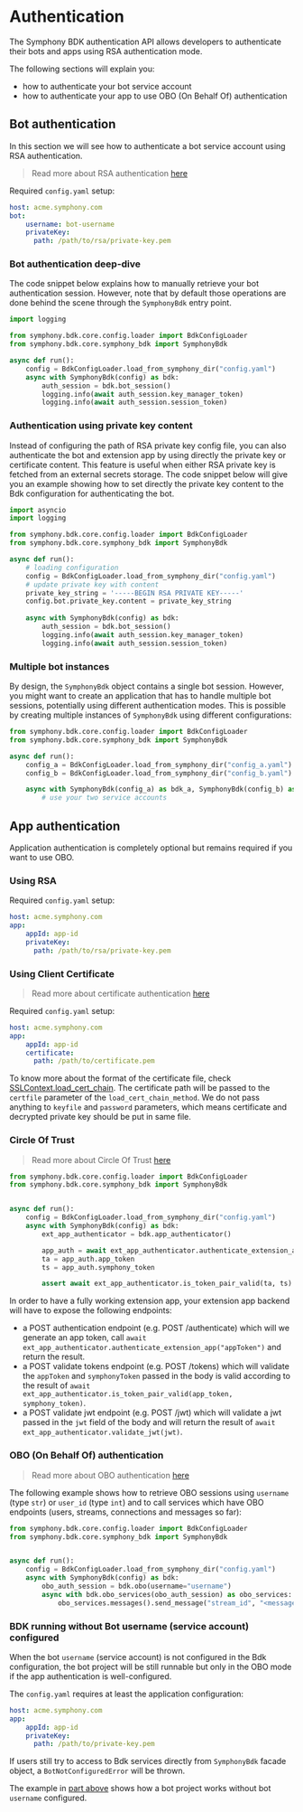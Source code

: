 # Authentication
The Symphony BDK authentication API allows developers to authenticate their bots and apps using RSA authentication mode.

The following sections will explain you:
- how to authenticate your bot service account
- how to authenticate your app to use OBO (On Behalf Of) authentication

## Bot authentication
In this section we will see how to authenticate a bot service account using RSA authentication.

> Read more about RSA authentication [here](https://developers.symphony.com/symphony-developer/docs/rsa-bot-authentication-workflow)

Required `config.yaml` setup:
```yaml
host: acme.symphony.com
bot:
    username: bot-username
    privateKey:
      path: /path/to/rsa/private-key.pem
```

### Bot authentication deep-dive
The code snippet below explains how to manually retrieve your bot authentication session. However, note that by default
those operations are done behind the scene through the `SymphonyBdk` entry point.

```python
import logging

from symphony.bdk.core.config.loader import BdkConfigLoader
from symphony.bdk.core.symphony_bdk import SymphonyBdk

async def run():
    config = BdkConfigLoader.load_from_symphony_dir("config.yaml")
    async with SymphonyBdk(config) as bdk:
        auth_session = bdk.bot_session()
        logging.info(await auth_session.key_manager_token)
        logging.info(await auth_session.session_token)
```

### Authentication using private key content
Instead of configuring the path of RSA private key config file, you can also authenticate the bot 
and extension app by using directly the private key or certificate content. This feature is useful when either 
RSA private key is fetched from an external secrets storage. The code snippet below will give you 
an example showing how to set directly the private key content to the Bdk configuration for authenticating the bot.
````python
import asyncio
import logging

from symphony.bdk.core.config.loader import BdkConfigLoader
from symphony.bdk.core.symphony_bdk import SymphonyBdk

async def run():
    # loading configuration
    config = BdkConfigLoader.load_from_symphony_dir("config.yaml")
    # update private key with content
    private_key_string = '-----BEGIN RSA PRIVATE KEY-----'
    config.bot.private_key.content = private_key_string
                                      
    async with SymphonyBdk(config) as bdk:
        auth_session = bdk.bot_session()
        logging.info(await auth_session.key_manager_token)
        logging.info(await auth_session.session_token)
````

### Multiple bot instances
By design, the `SymphonyBdk` object contains a single bot session. However, you might want to create an application that
has to handle multiple bot sessions, potentially using different authentication modes. This is possible by creating
multiple instances of `SymphonyBdk` using different configurations:
```python
from symphony.bdk.core.config.loader import BdkConfigLoader
from symphony.bdk.core.symphony_bdk import SymphonyBdk

async def run():
    config_a = BdkConfigLoader.load_from_symphony_dir("config_a.yaml")
    config_b = BdkConfigLoader.load_from_symphony_dir("config_b.yaml")

    async with SymphonyBdk(config_a) as bdk_a, SymphonyBdk(config_b) as bdk_b:
        # use your two service accounts
```

## App authentication
Application authentication is completely optional but remains required if you want to use OBO.

### Using RSA
Required `config.yaml` setup:
```yaml
host: acme.symphony.com
app:
    appId: app-id
    privateKey:
      path: /path/to/rsa/private-key.pem
```

### Using Client Certificate
> Read more about certificate authentication [here](https://docs.developers.symphony.com/building-bots-on-symphony/authentication/certificate-authentication)

Required `config.yaml` setup: 
```yaml
host: acme.symphony.com
app:
    appId: app-id
    certificate:
      path: /path/to/certificate.pem
```

To know more about the format of the certificate file, check [SSLContext.load_cert_chain](https://docs.python.org/3/library/ssl.html#ssl.SSLContext.load_cert_chain).
The certificate path will be passed to the `certfile` parameter of the `load_cert_chain_method`. We do not pass anything
to `keyfile` and `password` parameters, which means certificate and decrypted private key should be put in same file.

### Circle Of Trust
> Read more about Circle Of Trust
> [here](https://docs.developers.symphony.com/building-extension-applications-on-symphony/app-authentication/circle-of-trust-authentication)

```python
from symphony.bdk.core.config.loader import BdkConfigLoader
from symphony.bdk.core.symphony_bdk import SymphonyBdk


async def run():
    config = BdkConfigLoader.load_from_symphony_dir("config.yaml")
    async with SymphonyBdk(config) as bdk:
        ext_app_authenticator = bdk.app_authenticator()

        app_auth = await ext_app_authenticator.authenticate_extension_app("appToken")
        ta = app_auth.app_token
        ts = app_auth.symphony_token

        assert await ext_app_authenticator.is_token_pair_valid(ta, ts)
```

In order to have a fully working extension app, your extension app backend will have to expose the following endpoints:
* a POST authentication endpoint (e.g. POST /authenticate) which will we generate an app token, call
  `await ext_app_authenticator.authenticate_extension_app("appToken")` and return the result.
* a POST validate tokens endpoint (e.g. POST /tokens) which will validate the `appToken` and `symphonyToken` passed in
  the body is valid according to the result of
  `await ext_app_authenticator.is_token_pair_valid(app_token, symphony_token)`.
* a POST validate jwt endpoint (e.g. POST /jwt) which will validate a jwt passed in the `jwt` field of the body and will
  return the result of `await ext_app_authenticator.validate_jwt(jwt)`.

### OBO (On Behalf Of) authentication
> Read more about OBO authentication [here](https://developers.symphony.com/symphony-developer/docs/obo-overview)

The following example shows how to retrieve OBO sessions using `username` (type `str`) or `user_id` (type `int`)
and to call services which have OBO endpoints (users, streams, connections and messages so far):

```python
from symphony.bdk.core.config.loader import BdkConfigLoader
from symphony.bdk.core.symphony_bdk import SymphonyBdk


async def run():
    config = BdkConfigLoader.load_from_symphony_dir("config.yaml")
    async with SymphonyBdk(config) as bdk:
        obo_auth_session = bdk.obo(username="username")
        async with bdk.obo_services(obo_auth_session) as obo_services:
            obo_services.messages().send_message("stream_id", "<messageML>Hello on behalf of user!</messageML>")
```

### BDK running without Bot username (service account) configured

When the bot `username` (service account) is not configured in the Bdk configuration, the bot project will be still
runnable but only in the OBO mode if the app authentication is well-configured.

The `config.yaml` requires at least the application configuration:

```yaml
host: acme.symphony.com
app:
    appId: app-id
    privateKey:
      path: /path/to/private-key.pem
```

If users still try to access to Bdk services directly from `SymphonyBdk` facade object, a `BotNotConfiguredError`
will be thrown.

The example in [part above](#obo-on-behalf-of-authentication) shows how a bot project works without bot `username`
configured.
